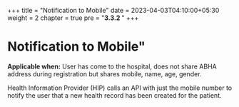 +++
title = "Notification to Mobile"
date = 2023-04-03T04:10:00+05:30
weight = 2
chapter = true
pre = "<b>3.3.2 </b>"
+++

# Notification to Mobile"

**Applicable when:** User has come to the hospital, does not share ABHA address during registration but shares mobile, name, age, gender.

Health Information Provider (HIP) calls an API with just the mobile number to notify the user that a new health record has been created for the patient.
